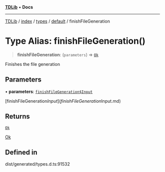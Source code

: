 [**TDLib**](../../../../../../README.md) • **Docs**

***

[TDLib](../../../../../../modules.md) / [index](../../../../../README.md) / [types](../../../README.md) / [default](../README.md) / finishFileGeneration

# Type Alias: finishFileGeneration()

> **finishFileGeneration**: (`parameters`) => [`Ok`](Ok-1.md)

Finishes the file generation

## Parameters

• **parameters**: [`finishFileGeneration$Input`](finishFileGeneration$Input.md)

[finishFileGeneration$Input](finishFileGeneration$Input.md)

## Returns

[`Ok`](Ok-1.md)

[Ok](Ok-1.md)

## Defined in

dist/generated/types.d.ts:91532
